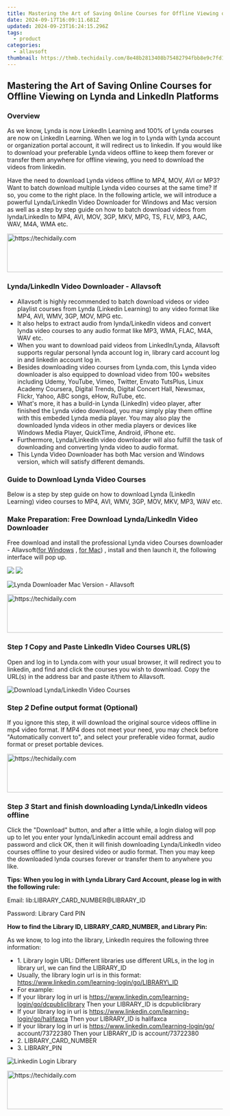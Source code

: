 ```yaml
---
title: Mastering the Art of Saving Online Courses for Offline Viewing on Lynda and LinkedIn Platforms
date: 2024-09-17T16:09:11.681Z
updated: 2024-09-23T16:24:15.296Z
tags:
  - product
categories:
  - allavsoft
thumbnail: https://thmb.techidaily.com/8e48b2813408b75482794fbb8e9c7fd16cd8c115a0a176db85647e2b441ce187.jpg
---
```


## Mastering the Art of Saving Online Courses for Offline Viewing on Lynda and LinkedIn Platforms

### Overview

As we know, Lynda is now LinkedIn Learning and 100% of Lynda courses are now on LinkedIn Learning. When we log in to Lynda with Lynda account or organization portal account, it will redirect us to linkedin. If you would like to download your preferable Lynda videos offline to keep them forever or transfer them anywhere for offline viewing, you need to download the videos from linkedin. 

Have the need to download Lynda videos offline to MP4, MOV, AVI or MP3? Want to batch download multiple Lynda video courses at the same time? If so, you come to the right place. In the following article, we will introduce a powerful Lynda/LinkedIn Video Downloader for Windows and Mac version as well as a step by step guide on how to batch download videos from lynda/LinkedIn to MP4, AVI, MOV, 3GP, MKV, MPG, TS, FLV, MP3, AAC, WAV, M4A, WMA etc.

<!-- affiliate ads begin -->
<a href="https://appsumo.8odi.net/c/5597632/2144278/7443" target="_top" id="2144278">
  <img src="//a.impactradius-go.com/display-ad/7443-2144278" border="0" alt="https://techidaily.com" width="728" height="90"/>
</a>
<img height="0" width="0" src="https://appsumo.8odi.net/i/5597632/2144278/7443" style="position:absolute;visibility:hidden;" border="0" />
<!-- affiliate ads end -->

### Lynda/LinkedIn Video Downloader - Allavsoft

* Allavsoft is highly recommended to batch download videos or video playlist courses from Lynda (Linkedin Learning) to any video format like MP4, AVI, WMV, 3GP, MOV, MPG etc.
* It also helps to extract audio from lynda/LinkedIn videos and convert lynda video courses to any audio format like MP3, WMA, FLAC, M4A, WAV etc.
* When you want to download paid videos from LinkedIn/Lynda, Allavsoft supports regular personal lynda account log in, library card account log in and linkedin account log in.
* Besides downloading video courses from Lynda.com, this Lynda video downloader is also equipped to download video from 100+ websites including Udemy, YouTube, Vimeo, Twitter, Envato TutsPlus, Linux Academy Coursera, Digital Trends, Digital Concert Hall, Newsmax, Flickr, Yahoo, ABC songs, eHow, RuTube, etc.
* What's more, it has a build-in Lynda (LinkedIn) video player, after finished the Lynda video download, you may simply play them offline with this embeded Lynda media player. You may also play the downloaded lynda videos in other media players or devices like Windows Media Player, QuickTime, Android, iPhone etc.
* Furthermore, Lynda/LinkedIn video downloader will also fulfill the task of downloading and converting lynda video to audio format.
* This Lynda Video Downloader has both Mac version and Windows version, which will satisfy different demands.

### Guide to Download Lynda Video Courses

Below is a step by step guide on how to download Lynda (LinkedIn Learning) video courses to MP4, AVI, WMV, 3GP, MOV, MKV, MP3, WAV etc.

### Make Preparation: Free Download Lynda/LinkedIn Video Downloader

Free download and install the professional Lynda video Courses downloader - Allavsoft([for Windows](https://tools.techidaily.com/allavsoft/products/) , [for Mac](https://tools.techidaily.com/allavsoft/products/)) , install and then launch it, the following interface will pop up.

[![](https://www.allavsoft.com/how-to/../images/how-to/free-download-win.jpg)](https://tools.techidaily.com/allavsoft/products/) [![](https://www.allavsoft.com/how-to/../images/how-to/free-download-mac.jpg)](https://tools.techidaily.com/allavsoft/products/)

![Lynda Downloader Mac Version - Allavsoft](https://www.allavsoft.com/how-to/../images/allavsoft/screen-shot-600.jpg)

<!-- affiliate ads begin -->
<a href="https://aligracehair.sjv.io/c/5597632/1997635/19272" target="_top" id="1997635">
  <img src="//a.impactradius-go.com/display-ad/19272-1997635" border="0" alt="https://techidaily.com" width="728" height="90"/>
</a>
<img height="0" width="0" src="https://aligracehair.sjv.io/i/5597632/1997635/19272" style="position:absolute;visibility:hidden;" border="0" />
<!-- affiliate ads end -->

### Step _1_ Copy and Paste LinkedIn Video Courses URL(S)

Open and log in to Lynda.com with your usual browser, it will redirect you to linkedin, and find and click the courses you wish to download. Copy the URL(s) in the address bar and paste it/them to Allavsoft.

![Download Lynda/LinkedIn Video Courses](https://www.allavsoft.com/how-to/../images/how-to/lynda-video-downloader/download-lynda-courses.jpg)

### Step _2_ Define output format (Optional)

If you ignore this step, it will download the original source videos offline in mp4 video format. If MP4 does not meet your need, you may check before "Automatically convert to", and select your preferable video format, audio format or preset portable devices.

<!-- affiliate ads begin -->
<a href="https://appsumo.8odi.net/c/5597632/2100526/7443" target="_top" id="2100526">
  <img src="//a.impactradius-go.com/display-ad/7443-2100526" border="0" alt="https://techidaily.com" width="728" height="90"/>
</a>
<img height="0" width="0" src="https://appsumo.8odi.net/i/5597632/2100526/7443" style="position:absolute;visibility:hidden;" border="0" />
<!-- affiliate ads end -->

### Step _3_ Start and finish downloading Lynda/LinkedIn videos offline

Click the "Download" button, and after a little while, a login dialog will pop up to let you enter your lynda/Linkedin account email address and password and click OK, then it will finish downloading Lynda/LinkedIn video courses offline to your desired video or audio format. Then you may keep the downloaded lynda courses forever or transfer them to anywhere you like.

**Tips: When you log in with Lynda Library Card Account, please log in with the following rule:**

Email: lib:LIBRARY\_CARD\_NUMBER@LIBRARY\_ID

Password: Library Card PIN 

**How to find the Library ID, LIBRARY\_CARD\_NUMBER, and Library Pin:**

As we know, to log into the library, LinkedIn requires the following three information:
* 1\. Library login URL: Different libraries use different URLs, in the log in library url, we can find the LIBRARY\_ID
* Usually, the library login url is in this format: https://www.linkedin.com/learning-login/go/LIBRARY\_ID
* For example:
* If your library log in url is https://www.linkedin.com/learning-login/go/dcpubliclibrary Then your LIBRARY\_ID is dcpubliclibrary
* If your library log in url is https://www.linkedin.com/learning-login/go/halifaxca Then your LIBRARY\_ID is halifaxca
* If your library log in url is https://www.linkedin.com/learning-login/go/ account/73722380 Then your LIBRARY\_ID is account/73722380
* 2\. LIBRARY\_CARD\_NUMBER
* 3\. LIBRARY\_PIN

![Linkedin Login Library](https://www.allavsoft.com/how-to/../images/how-to/lynda-video-downloader/linkedin-login-library.jpg)

<!-- affiliate ads begin -->
<a href="https://smilemakers.pxf.io/c/5597632/2123901/26106" target="_top" id="2123901">
  <img src="//a.impactradius-go.com/display-ad/26106-2123901" border="0" alt="https://techidaily.com" width="728" height="90"/>
</a>
<img height="0" width="0" src="https://smilemakers.pxf.io/i/5597632/2123901/26106" style="position:absolute;visibility:hidden;" border="0" />
<!-- affiliate ads end -->

<ins class="adsbygoogle"
     style="display:block"
     data-ad-format="autorelaxed"
     data-ad-client="ca-pub-7571918770474297"
     data-ad-slot="1223367746"></ins>

<ins class="adsbygoogle"
     style="display:block"
     data-ad-client="ca-pub-7571918770474297"
     data-ad-slot="8358498916"
     data-ad-format="auto"
     data-full-width-responsive="true"></ins>



